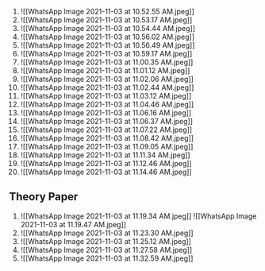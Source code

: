 1. ![[WhatsApp Image 2021-11-03 at 10.52.55 AM.jpeg]]
2. ![[WhatsApp Image 2021-11-03 at 10.53.17 AM.jpeg]]
3. ![[WhatsApp Image 2021-11-03 at 10.54.44 AM.jpeg]]
4. ![[WhatsApp Image 2021-11-03 at 10.56.02 AM.jpeg]]
5. ![[WhatsApp Image 2021-11-03 at 10.56.49 AM.jpeg]]
6. ![[WhatsApp Image 2021-11-03 at 10.59.17 AM.jpeg]]
7. ![[WhatsApp Image 2021-11-03 at 11.00.35 AM.jpeg]]
8. ![[WhatsApp Image 2021-11-03 at 11.01.12 AM.jpeg]]
9. ![[WhatsApp Image 2021-11-03 at 11.02.06 AM.jpeg]]
10. ![[WhatsApp Image 2021-11-03 at 11.02.44 AM.jpeg]]
11. ![[WhatsApp Image 2021-11-03 at 11.03.12 AM.jpeg]]
12. ![[WhatsApp Image 2021-11-03 at 11.04.46 AM.jpeg]]
13. ![[WhatsApp Image 2021-11-03 at 11.06.16 AM.jpeg]]
14. ![[WhatsApp Image 2021-11-03 at 11.06.37 AM.jpeg]]
15. ![[WhatsApp Image 2021-11-03 at 11.07.22 AM.jpeg]]
16. ![[WhatsApp Image 2021-11-03 at 11.08.42 AM.jpeg]]
17. ![[WhatsApp Image 2021-11-03 at 11.09.05 AM.jpeg]]
18. ![[WhatsApp Image 2021-11-03 at 11.11.34 AM.jpeg]]
19. ![[WhatsApp Image 2021-11-03 at 11.12.46 AM.jpeg]]
20. ![[WhatsApp Image 2021-11-03 at 11.14.46 AM.jpeg]]

## Theory Paper

1. ![[WhatsApp Image 2021-11-03 at 11.19.34 AM.jpeg]]
	![[WhatsApp Image 2021-11-03 at 11.19.47 AM.jpeg]]
2. ![[WhatsApp Image 2021-11-03 at 11.23.30 AM.jpeg]]
3. ![[WhatsApp Image 2021-11-03 at 11.25.12 AM.jpeg]]
4. ![[WhatsApp Image 2021-11-03 at 11.27.58 AM.jpeg]]
5. ![[WhatsApp Image 2021-11-03 at 11.32.59 AM.jpeg]]


